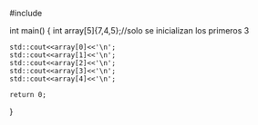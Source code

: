 #include <iostream>

int main()
{
    int array[5]{7,4,5};//solo se inicializan los primeros 3

    std::cout<<array[0]<<'\n';
    std::cout<<array[1]<<'\n';
    std::cout<<array[2]<<'\n';
    std::cout<<array[3]<<'\n';
    std::cout<<array[4]<<'\n';

    return 0;
}
